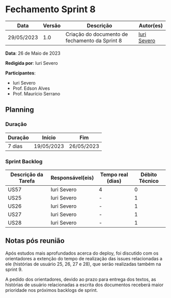# Fechamento Sprint 8

|  **Data**  | **Versão** | **Descrição** | **Autor(es)** |
| ---------- | ---------- | ------------- | ------------- |
| 29/05/2023 |  1.0   | Criação do documento de fechamento da Sprint 8 | [Iuri Severo](https://github.com/iurisevero) |

**Data**: 26 de Maio de 2023

**Redigida por**: Iuri Severo

**Participantes**: 
* Iuri Severo
* Prof. Edson Alves
* Prof. Maurício Serrano

## Planning

### Duração

| Duração |   Início   |     Fim    |
| ------- | ---------- | ---------- |
| 7 dias  | 19/05/2023 | 26/05/2023 |

### Sprint Backlog

| Descrição da Tarefa | Responsável(eis) | Tempo real (dias) | Débito Técnico |
| ------------------- | ---------------- | -------------------------- | -------------- |
| US57 | Iuri Severo | 4 | 0 |
| US25 | Iuri Severo | - | 1 |
| US26 | Iuri Severo | - | 1 |
| US27 | Iuri Severo | - | 1 |
| US28 | Iuri Severo | - | 1 |

## Notas pós reunião

Após estudos mais aprofundados acerca do deploy, foi discutido com os orientadores a extenção do tempo de realização das issues relacionadas a ele (histórias de usuário 25, 26, 27 e 28), que serão realizadas também na sprint 9.

A pedido dos orientadores, devido ao prazo para entrega dos textos, as histórias de usuário relacionadas a escrita dos documentos receberá maior prioridade nos próximos backlogs de sprint.